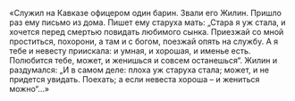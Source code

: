 <!--2025-09-01 16:12:03--><!--pdate:2012-01-15T00:00:00+00:00-->
«Служил на Кавказе офицером один барин. Звали его Жилин.
Пришло раз ему письмо из дома. Пишет ему старуха мать: „Стара я уж стала, и хочется перед смертью повидать любимого сынка. Приезжай со мной проститься, похорони, а там и с богом, поезжай опять на службу. А я тебе и невесту приискала: и умная, и хорошая, и именье есть. Полюбится тебе, может, и женишься и совсем останешься“.
Жилин и раздумался: „И в самом деле: плоха уж старуха стала; может, и не придется увидать. Поехать; а если невеста хороша – и жениться можно“…»